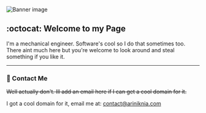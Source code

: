 ![Banner image](https://i.imgur.com/D8b1Ja5.jpeg)

## :octocat: Welcome to my Page

I'm a mechanical engineer. Software's cool so I do that sometimes too. There aint much here but you're welcome to look around and steal something if you like it.

<!--[![GitHub Streak](https://streak-stats.demolab.com?user=aniknia&theme=black-ice&hide_border=true)](https://git.io/streak-stats)-->

---

### :email: Contact Me

~~Well actually don't. Ill add an email here if I can get a cool domain for it.~~

I got a cool domain for it, email me at: contact@ariniknia.com

<!--
**aniknia/aniknia** is a ✨ _special_ ✨ repository because its `README.md` (this file) appears on your GitHub profile.

Here are some ideas to get you started:

- 🔭 I’m currently working on ...
- 🌱 I’m currently learning ...
- 👯 I’m looking to collaborate on ...
- 🤔 I’m looking for help with ...
- 💬 Ask me about ...
- 📫 How to reach me: ...
- 😄 Pronouns: ...
- ⚡ Fun fact: ...
-->
